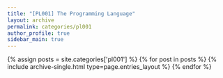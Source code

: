 ```yaml
---
title: "[PL001] The Programming Language"
layout: archive
permalink: categories/pl001
author_profile: true
sidebar_main: true
---
```



{% assign posts = site.categories['pl001'] %}
{% for post in posts %} {% include archive-single.html type=page.entries_layout %} {% endfor %}
